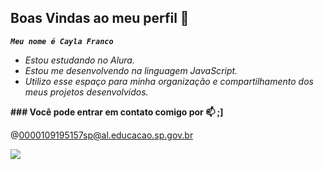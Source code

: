 ## Boas Vindas ao meu perfil 👋

***```Meu nome é Cayla Franco```***

- _Estou estudando no Alura._
- _Estou me desenvolvendo na linguagem JavaScript._
- _Utilizo esse espaço para minha organização e compartilhamento dos meus projetos desenvolvidos._

**### Você pode entrar em contato comigo por 📫 ;]**

@0000109195157sp@al.educacao.sp.gov.br

![](https://media1.tenor.com/m/ZWtZyb6A5pcAAAAC/colette-sev%C4%B1l%C4%B1yo.gif)
